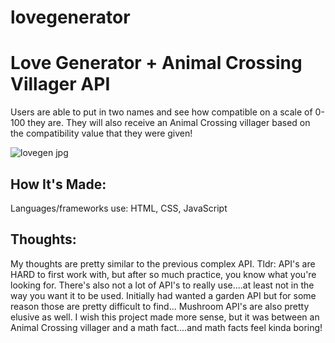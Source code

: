 # lovegenerator

# Love Generator + Animal Crossing Villager API

Users are able to put in two names and see how compatible on a scale of 0-100 they are. They will also receive an Animal Crossing villager based on the compatibility value that they were given!


![lovegen jpg](https://user-images.githubusercontent.com/102040536/172031256-99a7acd3-430b-4327-904d-0bcd3aba168d.png)

## How It's Made:

Languages/frameworks use: HTML, CSS, JavaScript

## Thoughts:

My thoughts are pretty similar to the previous complex API. Tldr: API's are HARD to first work with, but after so much practice, you know what you're looking for. There's also not a lot of API's to really use....at least not in the way you want it to be used. Initially had wanted a garden API but for some reason those are pretty difficult to find... Mushroom API's are also pretty elusive as well. I wish this project made more sense, but it was between an Animal Crossing villager and a math fact....and math facts feel kinda boring!
